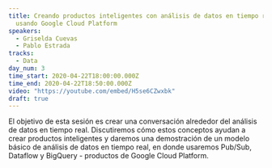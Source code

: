 ```yaml
---
title: Creando productos inteligentes con análisis de datos en tiempo real
  usando Google Cloud Platform
speakers:
  - Griselda Cuevas
  - Pablo Estrada
tracks:
  - Data
day_num: 3
time_start: 2020-04-22T18:00:00.000Z
time_end: 2020-04-22T18:50:00.000Z
video: "https://youtube.com/embed/H5se6CZwxbk"
draft: true
---
```

El objetivo de esta sesión es crear una conversación alrededor del análisis de datos en tiempo real. Discutiremos cómo estos conceptos ayudan a crear productos inteligentes y daremos una demostración de un modelo básico de análisis de datos en tiempo real, en donde usaremos Pub/Sub, Dataflow y BigQuery - productos de Google Cloud Platform.